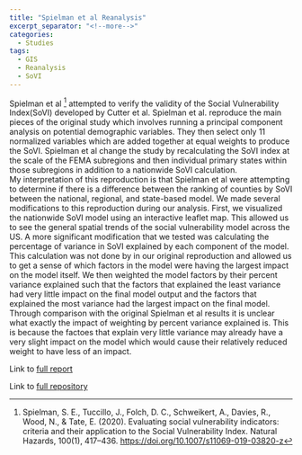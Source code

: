 ```yaml
---
title: "Spielman et al Reanalysis"
excerpt_separator: "<!--more-->"
categories:
  - Studies
tags:
  - GIS
  - Reanalysis
  - SoVI
---
```


Spielman et al [^1] attempted to verify the validity of the Social Vulnerability Index(SoVI) developed by Cutter et al. Spielman et al. reproduce the main pieces of the original study which involves running a principal component analysis on potential demographic variables. They then select only 11 normalized variables which are added together at equal weights to produce the SoVI. Spielman et al change the study by recalculating the SoVI index at the scale of the FEMA subregions and then individual primary states within those subregions in addition to a nationwide SoVI calculation. \
My interpretation of this reproduction is that Spielman et al were attempting to determine if there is a difference between the ranking of counties by SoVI between the national, regional, and state-based model. We made several modifications to this reproduction during our analysis. First, we visualized the nationwide SoVI model using an interactive leaflet map. This allowed us to see the general spatial trends of the social vulnerability model across the US. A more significant modification that we tested was calculating the percentage of variance in SoVI explained by each component of the model. This calculation was not done by in our original reproduction and allowed us to get a sense of which factors in the model were having the largest impact on the model itself. We then weighted the model factors by their percent variance explained such that the factors that explained the least variance had very little impact on the final model output and the factors that explained the most variance had the largest impact on the final model. Through comparison with the original Spielman et al results it is unclear what exactly the impact of weighting by percent variance explained is. This is because the factoes that explain very little variance may already have a very slight impact on the model which would cause their relatively reduced weight to have less of an impact. 






Link to [full report](https://colman-bashore.github.io/RPl-Spielman-2020/)

Link to [full repository](https://github.com/Colman-Bashore/RPl-Spielman-2020)

[^1]: Spielman, S. E., Tuccillo, J., Folch, D. C., Schweikert, A., Davies, R., Wood, N., & Tate, E. (2020). Evaluating social vulnerability indicators: criteria and their application to the Social Vulnerability Index. Natural Hazards, 100(1), 417–436. https://doi.org/10.1007/s11069-019-03820-z